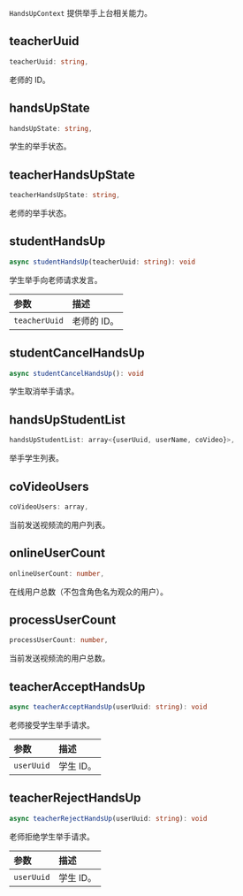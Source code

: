 `HandsUpContext` 提供举手上台相关能力。

## teacherUuid

```typescript
teacherUuid: string,
```

老师的 ID。

## handsUpState

```typescript
handsUpState: string,
```

学生的举手状态。

## teacherHandsUpState

```typescript
teacherHandsUpState: string,
```

老师的举手状态。

## studentHandsUp

```typescript
async studentHandsUp(teacherUuid: string): void
```

学生举手向老师请求发言。

| 参数          | 描述        |
| :------------ | :---------- |
| `teacherUuid` | 老师的 ID。 |

## studentCancelHandsUp

```typescript
async studentCancelHandsUp(): void
```

学生取消举手请求。

## handsUpStudentList

```typescript
handsUpStudentList: array<{userUuid, userName, coVideo}>,
```

举手学生列表。

## coVideoUsers

```typescript
coVideoUsers: array,
```

当前发送视频流的用户列表。

## onlineUserCount

```typescript
onlineUserCount: number,
```

在线用户总数（不包含角色名为观众的用户）。

## processUserCount

```typescript
processUserCount: number,
```

当前发送视频流的用户总数。

## teacherAcceptHandsUp

```typescript
async teacherAcceptHandsUp(userUuid: string): void
```

老师接受学生举手请求。

| 参数       | 描述      |
| :--------- | :-------- |
| `userUuid` | 学生 ID。 |

## teacherRejectHandsUp

```typescript
async teacherRejectHandsUp(userUuid: string): void
```

老师拒绝学生举手请求。

| 参数       | 描述      |
| :--------- | :-------- |
| `userUuid` | 学生 ID。 |
